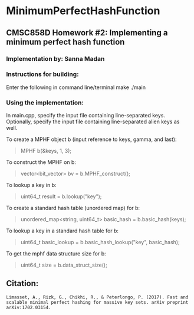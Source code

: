 # MinimumPerfectHashFunction

## CMSC858D Homework #2: Implementing a minimum perfect hash function
### Implementation by: Sanna Madan



### Instructions for building:
Enter the following in command line/terminal
	make
	./main



### Using the implementation:

In main.cpp, specify the input file containing line-separated keys.
Optionally, specify the input file containing line-separated alien keys as well.

To create a MPHF object b (input reference to keys, gamma, and last):
> MPHF b(&keys, 1, 3);

To construct the MPHF on b:
> vector<bit_vector> bv = b.MPHF_construct();

To lookup a key in b:
> uint64_t result = b.lookup("key");

To create a standard hash table (unordered map) for b:
> unordered_map<string, uint64_t> basic_hash = b.basic_hash(keys);

To lookup a key in a standard hash table for b:
> uint64_t basic_lookup = b.basic_hash_lookup("key", basic_hash);

To get the mphf data structure size for b:
> uint64_t size = b.data_struct_size();



## Citation:
	Limasset, A., Rizk, G., Chikhi, R., & Peterlongo, P. (2017). Fast and scalable minimal perfect hashing for massive key sets. arXiv preprint arXiv:1702.03154.
